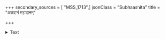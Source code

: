 +++
secondary_sources = [ "MSS_1713",]
jsonClass = "Subhaashita"
title = "अन्नदानं महादानम्"

+++

<details><summary>Text</summary>

अन्नदानं महादानं विद्यादानं महत्तरम्।  
अन्नेन क्षणिका तृप्तिर् यावज्जीवं तु विद्यया॥
</details>
